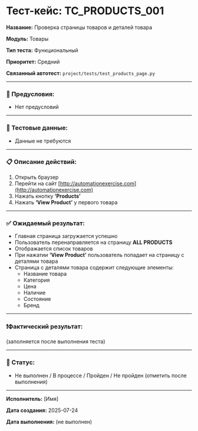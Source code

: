 # Тест-кейс: TC_PRODUCTS_001

**Название:** Проверка страницы товаров и деталей товара

**Модуль:** Товары

**Тип теста:** Функциональный

**Приоритет:** Средний

**Связанный автотест:** `project/tests/test_products_page.py`

---

### 🔧 Предусловия:
- Нет предусловий  

---

### 🧪 Тестовые данные:
- Данные не требуются

---

### 📋 Описание действий:

1. Открыть браузер  
2. Перейти на сайт [http://automationexercise.com](http://automationexercise.com)  
3. Нажать кнопку **‘Products’**  
4. Нажать **‘View Product’** у первого товара  

---

### ✅ Ожидаемый результат:
- Главная страница загружается успешно  
- Пользователь перенаправляется на страницу **ALL PRODUCTS**  
- Отображается список товаров  
- При нажатии **‘View Product’** пользователь попадает на страницу с деталями товара  
- Страница с деталями товара содержит следующие элементы:  
   - Название товара  
   - Категория  
   - Цена  
   - Наличие  
   - Состояние  
   - Бренд  

---

### ❗Фактический результат:
(заполняется после выполнения теста)

---

### 📌 Статус:
- Не выполнен / В процессе / Пройден / Не пройден (отметить после выполнения)

---

**Исполнитель:** [Имя]

**Дата создания:** 2025-07-24

**Дата выполнения:** (не выполнен)
